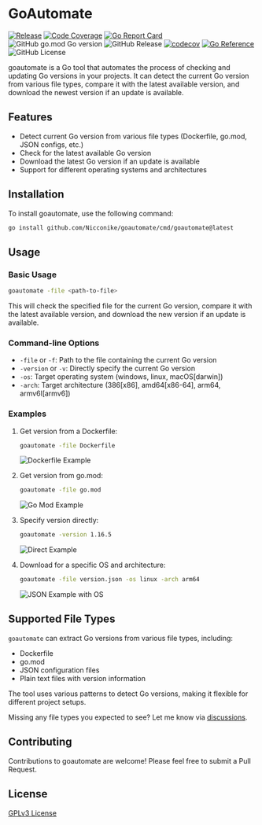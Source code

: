 # GoAutomate

[![Release](https://github.com/Nicconike/goautomate/actions/workflows/release.yml/badge.svg)](https://github.com/Nicconike/goautomate/actions/workflows/release.yml)
[![Code Coverage](https://github.com/Nicconike/goautomate/actions/workflows/coverage.yml/badge.svg)](https://github.com/Nicconike/goautomate/actions/workflows/coverage.yml)
[![Go Report Card](https://goreportcard.com/badge/github.com/Nicconike/goautomate)](https://goreportcard.com/report/github.com/Nicconike/goautomate)
![GitHub go.mod Go version](https://img.shields.io/github/go-mod/go-version/nicconike/goautomate)
![GitHub Release](https://img.shields.io/github/v/release/nicconike/goautomate)
[![codecov](https://codecov.io/gh/Nicconike/goautomate/graph/badge.svg?token=MPIX1QLEYJ)](https://codecov.io/gh/Nicconike/goautomate)
[![Go Reference](https://pkg.go.dev/badge/github.com/Nicconike/goautomate.svg)](https://pkg.go.dev/github.com/Nicconike/goautomate)
![GitHub License](https://img.shields.io/github/license/nicconike/goautomate)

goautomate is a Go tool that automates the process of checking and updating Go versions in your projects. It can detect the current Go version from various file types, compare it with the latest available version, and download the newest version if an update is available.

## Features

- Detect current Go version from various file types (Dockerfile, go.mod, JSON configs, etc.)
- Check for the latest available Go version
- Download the latest Go version if an update is available
- Support for different operating systems and architectures

## Installation

To install goautomate, use the following command:
```sh
go install github.com/Nicconike/goautomate/cmd/goautomate@latest
```

## Usage

### Basic Usage

```sh
goautomate -file <path-to-file>
```

This will check the specified file for the current Go version, compare it with the latest available version, and download the new version if an update is available.

### Command-line Options

- `-file` or `-f`: Path to the file containing the current Go version
- `-version` or `-v`: Directly specify the current Go version
- `-os`: Target operating system (windows, linux, macOS[darwin])
- `-arch`: Target architecture (386[x86], amd64[x86-64], arm64, armv6l[armv6])

### Examples

1. Get version from a Dockerfile:
	```sh
	goautomate -file Dockerfile
	```
	![Dockerfile Example](https://github.com/Nicconike/goautomate/blob/master/assets/dockerfile_example.png)

2. Get version from go.mod:
	```sh
	goautomate -file go.mod
	```
	![Go Mod Example](https://github.com/Nicconike/goautomate/blob/master/assets/gomod_example.png)

3. Specify version directly:
	```sh
	goautomate -version 1.16.5
	```
	![Direct Example](https://github.com/Nicconike/goautomate/blob/master/assets/direct_example.png)

4. Download for a specific OS and architecture:
	```sh
	goautomate -file version.json -os linux -arch arm64
	```
	![JSON Example with OS](https://github.com/Nicconike/goautomate/blob/master/assets/json_example_os_arch.png)

## Supported File Types

`goautomate` can extract Go versions from various file types, including:

- Dockerfile
- go.mod
- JSON configuration files
- Plain text files with version information

The tool uses various patterns to detect Go versions, making it flexible for different project setups.

Missing any file types you expected to see? Let me know via [discussions](https://github.com/Nicconike/goautomate/discussions).

## Contributing

Contributions to goautomate are welcome! Please feel free to submit a Pull Request.

## License

[GPLv3 License](LICENSE)
